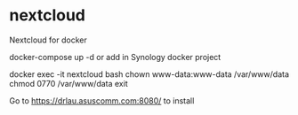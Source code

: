 # nextcloud
Nextcloud for docker

docker-compose up -d
or add in Synology docker project


docker exec -it nextcloud bash
	chown www-data:www-data /var/www/data
	chmod 0770 /var/www/data
	exit	

Go to https://drlau.asuscomm.com:8080/ to install

